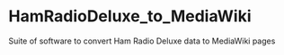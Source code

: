 # HamRadioDeluxe_to_MediaWiki
Suite of software to convert Ham Radio Deluxe data to MediaWiki pages

